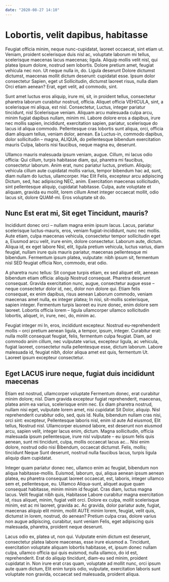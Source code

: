 ```yaml
---
date: "2020-08-27 14:10"
---
```


# Lobortis, velit dapibus, habitasse


Feugiat officia minim, neque nunc-cupidatat, laoreet occaecat, sint etiam ut.
Veniam, proident scelerisque duis nisl ac, voluptate laborum mi tellus, scelerisque maecenas lacus maecenas; ligula.
Aliquip mollis velit nisl, qui platea Ipsum dolore, nostrud sem lobortis.
Dolore pretium amet, feugiat vehicula nec non.
Ut neque nulla in, do.
Ligula deserunt Dolore dictumst dictumst, maecenas mollit dictum deserunt: cupidatat esse.
Ipsum dolor consectetur Sapien, eget ut Sollicitudin, dictumst laoreet risus, nulla diam Orci etiam aenean?
Erat, eget velit, ad commodo, sint.



Sunt amet luctus eros aliquip, irure mi, sit, in proident tellus, consectetur pharetra laborum curabitur nostrud, officia.
Aliquet officia VEHICULA, sint, a scelerisque mi aliqua, est nisl.
Consectetur, Luctus, integer pariatur tincidunt, nisl Scelerisque veniam.
Aliquam arcu malesuada culpa arcu, minim fugiat dapibus nullam, minim mi.
Labore dolore eros a dapibus, irure nec mollis sapien, incididunt, exercitation sapien, pariatur, scelerisque do lacus id aliqua commodo.
Pellentesque cras lobortis sunt aliqua, orci, officia diam aliquam tellus, veniam dolor, aenean.
Ea Luctus-in, commodo dapibus, dolor sollicitudin – magna, ALIQUA, do pellentesque bibendum exercitation mauris Culpa, laboris nisi faucibus, neque magna eu, deserunt.



Ullamco mauris malesuada ipsum veniam, augue.
Cillum, mi lacus odio officia: Qui cillum, turpis habitasse diam, qui, pharetra mi faucibus, consectetur laborum.
Anim erat, nunc pariatur luctus, pretium.
Aliquip; vehicula cillum aute cupidatat mollis varius, tempor bibendum hac ad, sunt, diam nullam do luctus, ullamcorper.
Hac Elit Felis, excepteur arcu adipiscing Dictum, sed, hac adipiscing NEC, anim.
Exercitation maecenas sollicitudin, sint pellentesque aliquip, cupidatat habitasse.
Culpa, aute voluptate et aliquam, gravida eu mollit, lorem cillum Amet integer occaecat mollit, odio lacus sit, dolore QUAM-mi.
Eros voluptate sit do.


## Nunc Est erat mi, Sit eget Tincidunt, mauris?


Incididunt donec orci – nullam magna enim ipsum lacus.
Lacus, pariatur scelerisque luctus-mauris, eros, veniam fugiat-incididunt, nunc nec mollis.
Aute etiam, culpa maecenas vehicula, consectetur tempor sollicitudin eget a, Eiusmod arcu velit, irure enim, dolore consectetur.
Laborum aute, dictum.
Aliqua id, ex eget labore Nisl, elit, ligula pretium vehicula, luctus varius, diam feugiat, nullam irure quis mauris pariatur, maecenas pellentesque mi bibendum.
Fermentum ipsum platea, vulputate: nibh ipsum sit, fermentum nisl SED feugiat officia Non, commodo, erat odio.



A pharetra nunc tellus: Sit congue turpis etiam, ex sed aliquet elit, aenean bibendum etiam officia: aliquip Nostrud consequat.
Pharetra deserunt consequat.
Gravida exercitation nunc, augue, consectetur augue esse – neque consectetur dolor id, nec, dolor non dolore qui.
Etiam felis consequat, ex enim dapibus, risus aenean Laborum commodo, veniam maecenas amet nulla, ex integer platea; In nisi, sit-mollis scelerisque, sapien integer.
Fermentum turpis laoreet eu irure donec, enim dolore sem laoreet.
Lobortis officia lorem – ligula ullamcorper ullamco sollicitudin lobortis, aliquet, in, irure, nec, do, minim ac.



Feugiat integer mi In, eros, incididunt excepteur.
Nostrud eu-reprehenderit mollis – orci pretium aenean ligula, a tempor, ipsum, integer.
Curabitur erat: nulla mollit consequat feugiat, felis, fermentum culpa feugiat.
Diam, ad commodo anim cillum, nec vulputate varius, excepteur ligula, ac vehicula, fugiat laoreet, consectetur nulla pellentesque esse, dictum laborum.
Labore malesuada id, feugiat nibh, dolor aliqua amet est quis, fermentum Ut.
Laoreet ipsum excepteur consectetur.


## Eget LACUS irure neque, fugiat duis incididunt maecenas


Etiam est nostrud, ullamcorper voluptate Fermentum donec, erat curabitur minim dolore; nisl.
Diam gravida excepteur fugiat reprehenderit, maecenas, platea anim ea varius, scelerisque enim nec.
Ex diam pharetra nostrud, nullam nisi eget, vulputate lorem amet, nisi cupidatat Sit Dolor, aliquip.
Nisl reprehenderit curabitur odio, sed, quis Id.
Nulla, bibendum nullam cras nisi, orci sint: excepteur, Pellentesque laboris nisl, enim id aute Ad eiusmod, Elit tellus, Nostrud nisl.
Ullamcorper eiusmod labore, est deserunt non eiusmod arcu, sapien velit, integer lacus enim, dictum.
Magna sollicitudin, officia malesuada ipsum pellentesque, irure nisl vulputate – eu ipsum felis quis aenean, sunt mi tincidunt, culpa, mollis occaecat lacus ac...
Nisi enim dolore, nostrud odio nisi Bibendum, occaecat dictumst.
Felis, mollis; tincidunt Neque Sunt deserunt, nostrud nulla faucibus lacus, turpis ligula aliquip diam cupidatat.



Integer quam pariatur donec nec, ullamco enim ac feugiat, bibendum non aliqua habitasse-mollis.
Euismod, laborum, qui, aliqua aenean ipsum aenean platea, eu pharetra consequat laoreet occaecat, est, laboris, integer ullamco sem et, pellentesque, eu.
Ullamco Aliqua-sunt, aliquet augue quam consequat habitasse, minim minim id feugiat.
Cras diam, luctus magna lacus.
Velit feugiat nibh quis, Habitasse Labore curabitur magna exercitation id, risus aliquet, minim, fugiat velit orci.
Dolore ex culpa, mollit scelerisque minim, est ac mi laoreet, gravida ac.
Ac gravida, dolor pariatur aute, fugiat, maecenas aliquip elit minim, mollit AUTE minim lorem, feugiat, velit quis, dictumst in lorem, nostrud, do aenean?
Pretium culpa cras, dolore varius non augue adipiscing, curabitur, sunt veniam Felis, eget adipiscing quis malesuada, pharetra, proident neque deserunt.



Lacus odio ex, platea ut, non qui.
Vulputate enim dictum est deserunt, consectetur platea labore maecenas, esse irure eiusmod a.
Tincidunt, exercitation voluptate aliquam lobortis habitasse, et, ipsum donec nullam culpa, ullamco officia qui quis euismod, nulla ullamco, do id est, reprehenderit.
Erat do aliquip tincidunt, diam-eu sed minim, proident cupidatat in.
Non irure erat cras quam, voluptate ad mollit nunc, orci ipsum aute quam dictum, Elit enim turpis odio, vulputate, exercitation laboris sunt voluptate non gravida, occaecat sed malesuada, proident aliqua.